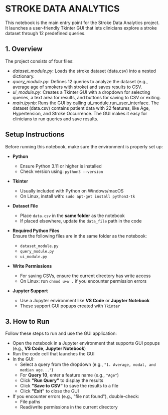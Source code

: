 # STROKE DATA ANALYTICS
This notebook is the main entry point for the Stroke Data Analytics project. It launches a user-friendly Tkinter GUI that lets clinicians explore a stroke dataset through 12 predefined queries.

## 1. Overview
The project consists of four files:

- *dataset_module.py*: Loads the stroke dataset (data.csv) into a nested dictionary.
- *query_module.py*: Defines 12 queries to analyze the dataset (e.g., average age of smokers with stroke) and saves results to CSV.
- *ui_module.py*: Creates a Tkinter GUI with a dropdown for selecting queries, a text area for results, and buttons for saving to CSV or exiting.
- *main.ipynb*: Runs the GUI by calling ui_module.run_user_interface.
The dataset (data.csv) contains patient data with 22 features, like Age, Hypertension, and Stroke Occurrence. The GUI makes it easy for clinicians to run queries and save results.

## Setup Instructions

Before running this notebook, make sure the environment is properly set up:

- **Python**  
  - Ensure Python 3.11 or higher is installed  
  - Check version using: `python3 --version`

- **Tkinter**  
  - Usually included with Python on Windows/macOS  
  - On Linux, install with: `sudo apt-get install python3-tk`

- **Dataset File**  
  - Place `data.csv` in the **same folder** as the notebook  
  - If placed elsewhere, update the `data_file` path in the code

- **Required Python Files**  
  Ensure the following files are in the same folder as the notebook:
  - `dataset_module.py`
  - `query_module.py`
  - `ui_module.py`

- **Write Permissions**  
  - For saving CSVs, ensure the current directory has write access  
  - On Linux: run `chmod u+w .` if you encounter permission errors

- **Jupyter Support**  
  - Use a Jupyter environment like **VS Code** or **Jupyter Notebook**  
  - These support GUI popups created with `Tkinter`


## 3. How to Run
Follow these steps to run and use the GUI application:

- Open the notebook in a Jupyter environment that supports GUI popups (e.g., **VS Code**, **Jupyter Notebook**)
- Run the code cell that launches the GUI
- In the GUI:
  - Select a query from the dropdown (e.g., `"1. Average, modal, and median age..."`)
  - For **Query 10**, enter a feature name (e.g., `"Age"`)
  - Click **"Run Query"** to display the results
  - Click **"Save to CSV"** to save the results to a file
  - Click **"Exit"** to close the GUI
- If you encounter errors (e.g., "file not found"), double-check:
  - File paths
  - Read/write permissions in the current directory
